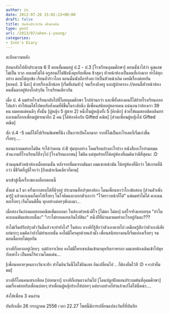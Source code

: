 ```yaml
---
author: in
date: 2013-07-26 15:02:13+00:00
draft: false
title: บันทึกประจำวัน เด็กชายอิน
type: post
url: /2013/07/when-i-young/
categories:
- Innn's Diary
---
```


ละลึกความหลัง

ย้อนกลับไปสักประมาณ 6 ปี ตอนที่ผมมอยู่ ป.2 - ป.3 [โรงเรียนอุดมศึกษา] ตอนนั้นำได้ว่า คูณเลขไม่เป็น บวก ลบเลขไม่ได้ ครูสอนก็ไม่ฟังนั่งคุยกับเพื่อน ชิวสุดๆ หัวหน้าห้องเป็นคนที่เก่งมาก ทำได้ทุกอย่าง ตอบได้ทุกข้อ เรียนล้ำก้าวไกล ตอนนั้นนับถือจริงละว่าเป็นหัวหน้าเถิด เคยมีเรื่องต่อยกัน [ตอนป. 3 นี่ละ] ด้วยเรื่องเล็กน้อย [เริ่มที่เล่นหัว] จนเรื่องถึงครู และผู้ปกครอง //ตอนนี้หัวหน้าห้องคนนั้นมาอยู่ห้องใกล้ๆกัน โรงเรียนเดียวกัน

เมื่อ ป. 4 ผมย้ายโรงเรียนกลับไปที่ไผทอุดมศึกษา ใกล้บ้านกว่า และพี่ทั้งสองคนก็ได้ย้ายโรงเรียนออกไปแล้ว ทำให้ผมได้ไปพบกับสังคมที่ดีขึ้นในระดับนึง มีเพื่อนสนิทอยู่หลายคน แน่นอนว่าห้องเรา 39 คน ผมคบแต่คนดีๆ ทั้งนั้น [ผู้หญิง 5 ผู้ชาย 2] หนึ่งในผู้หญิงทั้ง 5 [คิกคิก] ช่วยให้ผมสอบติดบดินทร และผมก็ลากเพื่อนผู้ชายมาอีก 2 คน [ได้ห้องคิงกับ Gifted คณิต] [ส่วนเพื่อนผู้หญิงได้ Gifted คณิต]

สัก ป.4 -5 ผมก็ได้ไปเรียนพิเศษที่นึง เป็นการเปิดโลกมาก จากที่ไม่เป็นอะไรเลยก็เริ่มเก่งขึ้นเรื่อยๆ....

ตอนแรกผมสอบไม่ติด จำได้ว่าตอน ป.6 ทุ่มทุกอย่าง โดดเรียนบ้างอะไรบ้าง หนังสืออะไรอ่านหมด ส่วนงานที่โรงเรียนก็ทิ้งๆไป [โรงเรียนเอกชน] ไม่ติด แต่สุดท้ายก็ได้อยู่ห้องที่ผมคิดว่าดีที่สุดนะ :D

ส่วนคุณหัวหน้าห้องเมื่อตอนนั้น หลังจากที่ผมจากมันมา ผมแซงหน้ามัน ได้อยู่ห้องที่ดีกว่า ได้เกรดที่ดีกว่า มีชีวิตที่ภูมิใจกว่า [ถึงแม้จะนิดเดียวก็ตาม]

มาเข้าสู่เนื้อเรื่องของบล็อกตอนนี้

ตั้งแต่ ม.1 มา ครั้งแรกสอบได้ที่ดีๆอยู่ ประมาณท็อปๆของห้อง โดนเพื่อนหาว่าโกงข้อสอบ [ส่วนตัวเพิ่งมารู้] แล้วคะแนนก็ตกไปเรื่อยๆ ในใจคิดและบอกตัวเองว่า "ไว้คราวหน้าก็ได้" แต่ผมทำไม่ได้ คะแนนตกเรื่อยๆ เริ่มโดนตีตื้น ทุกอย่างค่อยๆพังลงมา...

เมื่อสองวันก่อนผลสอบคณิตเพิ่มออกมา ในห้องทำหน้าดีใจ [ไม่ตก ไม่ตก] แต่ใจจริงแทบทรุด "ทำไมคะแนนมันแย่แบบนี้นะ" "เราไม่รอบคอบเกินไปสินะ" หนึ่งปีที่ผ่านมาผมทำอะไรอยู่กันนะ???

ถ้าไม่เริ่มปรับปรุงตัววันนี้แล้วจะทำยังไง? ในห้อง บางทีก็รู้สึกว่าตัวเองหายไป เหมือนรู้สึกว่าตัวเองนิสัยแย่มากๆ ผมคิดว่าถ้าไม่ทำแบบนั้น คงไม่มีใครคุยด้วยแล้วมั้ง เพื่อนสนิทบางคนก็เริ่มแย่ลงเรื่อยๆ จนตอนนี้แทบไม่คุยกัน

บางทีก็อยากอยู่เงียบๆ  แต่ถ้าเราเงียบ คงไม่มีใครเขาเดินเข้ามาคุยกับเราหรอก ผมเลยต้องเดินเข้าไปคุยกับเขาไง เป็นคนไร้ความโดดเด่น...

[เพื่อนหลายๆคนบางวันจะทัก ทำไมอินวันนี้ไม่ใช่อินเลย อินเปลี่ยนไป .. ก็ต้องยิ้มไว้สิ :D <<เอ้ายิ้มมม]

บางทีก็โดนคนเขาเกลียด [บ่อยมาก] บางทีก็เล่นแรงเกินไป [โดนปลูกฝังตอนประถมต้นที่อุดมศึกษา] ผมเรื่องต่อยกับเพื่อนบ่อยๆ ทำเพื่อนผู้หญิงร้องไห้บ่อยๆ แต่บางอย่างก็ทำแล้วแก้ไม่ได้นี่หน่า....



ส่งให้เพื่อน 3 คนอ่าน



บันทึกเมื่อ 26 กรกฏาคม 2556 เวลา 22.27 โพสนี้มีการเปลี่ยนแปลงวันที่ที่บันทึก
